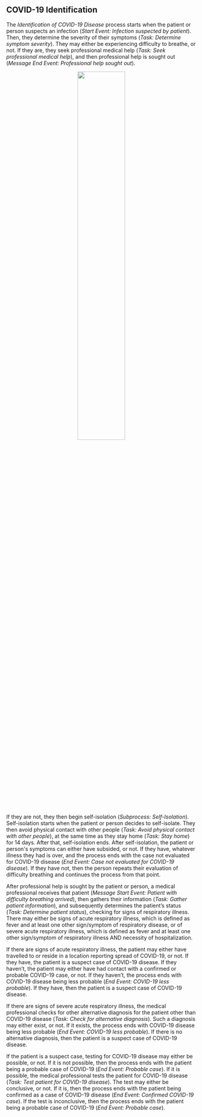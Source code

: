 ## COVID-19 Identification

The *Identification of COVID-19 Disease* process starts when the patient or person suspects an infection (*Start Event: Infection suspected by patient*). Then, they determine the severity of their symptoms (*Task: Determine symptom severity*). They may either be experiencing difficulty to breathe, or not. If they are, they seek professional medical help (*Task: Seek professional medical help*), and then professional help is sought out (*Message End Event: Professional help sought out*). 

<p align="center">
<img src="https://github.com/Berger-DM/berger-dm.github.io/blob/gh-pages/COVID-19%20Process%20Models/COVID-19%20Identification.png" width=50% height=50%>
</p>


If they are not, they then begin self-isolation (*Subprocess: Self-Isolation*). Self-isolation starts when the patient or person decides to self-isolate. They then avoid physical contact with other people (*Task: Avoid physical contact with other people*), at the same time as they stay home (*Task: Stay home*) for 14 days. After that, self-isolation ends. After self-isolation, the patient or person's symptoms can either have
subsided, or not. If they have, whatever illness they had is over, and the process ends with the case not evaluated for COVID-19 disease (*End Event: Case not evaluated for COVID-19 disease*). If they have not, then the person repeats their evaluation of difficulty breathing and continues the process from that point.

After professional help is sought by the patient or person, a medical professional receives that patient (*Message Start Event: Patient with difficulty breathing arrived*), then gathers their information (*Task: Gather patient information*), and subsequently determines the patient’s status (*Task: Determine patient status*), checking for signs of respiratory illness. There may either be signs of acute respiratory illness, which is defined as fever and at least one other sign/symptom of respiratory disease, or of severe acute respiratory illness, which is defined as fever and at least one other sign/symptom of respiratory illness AND necessity of hospitalization.

If there are signs of acute respiratory illness, the patient may either have travelled to or reside in a location reporting spread of COVID-19, or not. If they have, the patient is a suspect case of COVID-19 disease. If they haven’t, the patient may either have had contact with a confirmed or probable COVID-19 case, or not. If they haven’t, the process ends with COVID-19 disease being less probable (*End Event: COVID-19 less probable*). If they have, then the patient is a suspect case of COVID-19 disease.

If there are signs of severe acute respiratory illness, the medical professional checks for other alternative diagnosis for the patient other than COVID-19 disease (*Task: Check for alternative diagnosis*). Such a diagnosis may either exist, or not. If it exists, the process ends with COVID-19 disease being less probable (*End Event: COVID-19 less probable*). If there is no alternative diagnosis, then the patient is a suspect case of COVID-19 disease.

If the patient is a suspect case, testing for COVID-19 disease may either be possible, or not. If it is not possible, then the process ends with the patient being a probable case of COVID-19 (*End Event: Probable case*). If it is possible, the medical professional tests the patient for COVID-19 disease (*Task: Test patient for COVID-19 disease*). The test may either be conclusive, or not. If it is, then the process ends with the patient being confirmed as a case of COVID-19 disease (*End Event: Confirmed COVID-19 case*). If the test is inconclusive, then the process ends with the patient being a probable case of COVID-19 (*End Event: Probable case*). 
